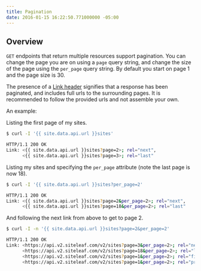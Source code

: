 ```yaml
---
title: Pagination
date: 2016-01-15 16:22:50.771000000 -05:00
---
```


## Overview

`GET` endpoints that return multiple resources support pagination. You can change the page you are on using a `page` query string, and change the size of the page using the `per_page` query string. By default you start on page 1 and the page size is 30.

The presence of a [Link header](http://tools.ietf.org/html/rfc5988) signifies that a response has been paginated, and includes full urls to the surrounding pages. It is recommended to follow the provided urls and not assemble your own.

An example:

Listing the first page of my sites.

~~~ bash
$ curl -I '{{ site.data.api.url }}sites'

HTTP/1.1 200 OK
Link: <{{ site.data.api.url }}sites?page=2>; rel="next",
      <{{ site.data.api.url }}sites?page=3>; rel="last"
~~~

Listing my sites and specifying the `per_page` attribute (note the last page is now 18).

~~~ bash
$ curl -I '{{ site.data.api.url }}sites?per_page=2'

HTTP/1.1 200 OK
Link: <{{ site.data.api.url }}sites?page=2&per_page=2>; rel="next",
      <{{ site.data.api.url }}sites?page=18&per_page=2>; rel="last"
~~~

And following the next link from above to get to page 2.

~~~ bash
$ curl -I -n '{{ site.data.api.url }}sites?page=2&per_page=2'

HTTP/1.1 200 OK
Link: <https://api.v2.siteleaf.com/v2/sites?page=3&per_page=2>; rel="next",
      <https://api.v2.siteleaf.com/v2/sites?page=18&per_page=2>; rel="last",
      <https://api.v2.siteleaf.com/v2/sites?page=1&per_page=2>; rel="first",
      <https://api.v2.siteleaf.com/v2/sites?page=1&per_page=2>; rel="prev"
~~~
